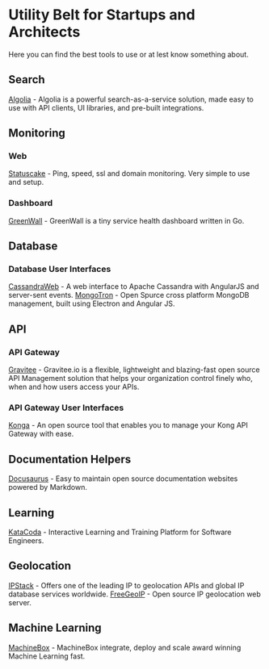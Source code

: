 # Utility Belt for Startups and Architects
Here you can find the best tools to use or at lest know something about.

## Search
[Algolia](https://www.algolia.com) - Algolia is a powerful search-as-a-service solution, made easy to use with API clients, UI libraries, and pre-built integrations. 

## Monitoring

### Web
[Statuscake](https://www.statuscake.com) - Ping, speed, ssl and domain monitoring. Very simple to use and setup. 

### Dashboard
[GreenWall](https://github.com/mtojek/greenwall) - GreenWall is a tiny service health dashboard written in Go.


## Database 

### Database User Interfaces
[CassandraWeb](https://github.com/avalanche123/cassandra-web) - A web interface to Apache Cassandra with AngularJS and server-sent events.
[MongoTron](http://mongotron.io) - Open Spurce cross platform MongoDB management, built using Electron and Angular JS.

## API

### API Gateway
[Gravitee](https://gravitee.io) - Gravitee.io is a flexible, lightweight and blazing-fast open source API Management solution that helps your organization control finely who, when and how users access your APIs.

### API Gateway User Interfaces
[Konga](https://pantsel.github.io/konga/) - An open source tool that enables you to manage your Kong API Gateway with ease.

## Documentation Helpers
[Docusaurus](https://docusaurus.io) - Easy to maintain open source documentation websites powered by Markdown.

## Learning
[KataCoda](https://www.katacoda.com) - Interactive Learning and Training Platform for Software Engineers.

## Geolocation

[IPStack](https://ipstack.com) - Offers one of the leading IP to geolocation APIs and global IP database services worldwide.
[FreeGeoIP](https://github.com/fiorix/freegeoip) - Open source IP geolocation web server.

## Machine Learning

[MachineBox](https://machinebox.io) - MachineBox integrate, deploy and scale award winning Machine Learning fast.

<!--stackedit_data:
eyJoaXN0b3J5IjpbODgwODk3MDIwLDQzMzI3NDY0MF19
-->